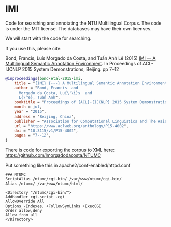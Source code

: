 # IMI

Code for searching and annotating the NTU Multilingual Corpus.  The code is under the MIT license.  The databases may have their own licenses.



We will start with the code for searching.


If you use this, please cite:

Bond, Francis, Luís Morgado da Costa, and Tuấn Anh Lê (2015)
[IMI — A Multilingual Semantic Annotation Environment](https://www.aclweb.org/anthology/P15-4002.pdf). In Proceedings of ACL-IJCNLP 2015 System Demonstrations, Beijing. pp 7–12

```bibtex
@inproceedings{bond-etal-2015-imi,
    title = "{IMI} {---} A Multilingual Semantic Annotation Environment",
    author = "Bond, Francis  and
      Morgado da Costa, Lu{\'\i}s  and
      L{\^e}, Tuấn Anh",
    booktitle = "Proceedings of {ACL}-{IJCNLP} 2015 System Demonstrations",
    month = jul,
    year = "2015",
    address = "Beijing, China",
    publisher = "Association for Computational Linguistics and The Asian Federation of Natural Language Processing",
    url = "https://www.aclweb.org/anthology/P15-4002",
    doi = "10.3115/v1/P15-4002",
    pages = "7--12",
}
```

There is code for exporting the corpus to XML here: https://github.com/lmorgadodacosta/NTUMC





Put something like this in apache2/conf-enabled/httpd.conf
```
### NTUMC
ScriptAlias /ntumc/cgi-bin/ /var/www/ntumc/cgi-bin/
Alias /ntumc/ /var/www/ntumc/html/

<Directory "/ntumc/cgi-bin/">
AddHandler cgi-script .cgi 
AllowOverride All
Options -Indexes, +FollowSymLinks +ExecCGI
Order allow,deny
Allow from all
</Directory>
```